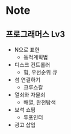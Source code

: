 # Note

## 프로그래머스 Lv3

- N으로 표현
  - 동적계획법
- 디스크 컨트롤러
  - 힙, 우선순위 큐
- 섬 연결하기
  - 크루스칼
- 열쇠와 자물쇠
  - 배열, 완전탐색
- 보석 쇼핑
  - 투포인터
- 광고 삽입

